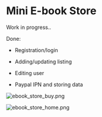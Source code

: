 # Mini E-book Store #
Work in progress..

Done:
* Registration/login

* Adding/updating listing

* Editing user

* Paypal IPN and storing data

![ebook_store_buy.png](https://bitbucket.org/repo/68ARMM/images/4152002795-ebook_store_buy.png)

![ebook_store_home.png](https://bitbucket.org/repo/68ARMM/images/2999918238-ebook_store_home.png)